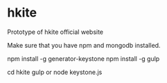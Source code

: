 # hkite
Prototype of hkite official website

Make sure that you have npm and mongodb installed.

npm install -g generator-keystone
npm install -g gulp 

cd hkite
gulp or node keystone.js